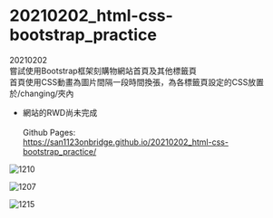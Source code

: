 # 20210202_html-css-bootstrap_practice

20210202 \
嘗試使用Bootstrap框架刻購物網站首頁及其他標籤頁 \
首頁使用CSS動畫為圖片間隔一段時間換張，為各標籤頁設定的CSS放置於/changing/夾內 
- 網站的RWD尚未完成 \
\
Github Pages: \
https://san1123onbridge.github.io/20210202_html-css-bootstrap_practice/


![1210](https://user-images.githubusercontent.com/63532421/115152432-9e3f6400-a0a3-11eb-923a-2864ebb3d758.PNG)

![1207](https://user-images.githubusercontent.com/63532421/115152380-6d5f2f00-a0a3-11eb-9d33-eb8b96f0c7b5.PNG)

![1215](https://user-images.githubusercontent.com/63532421/115152607-5705a300-a0a4-11eb-8b42-e659d2c86225.PNG)

